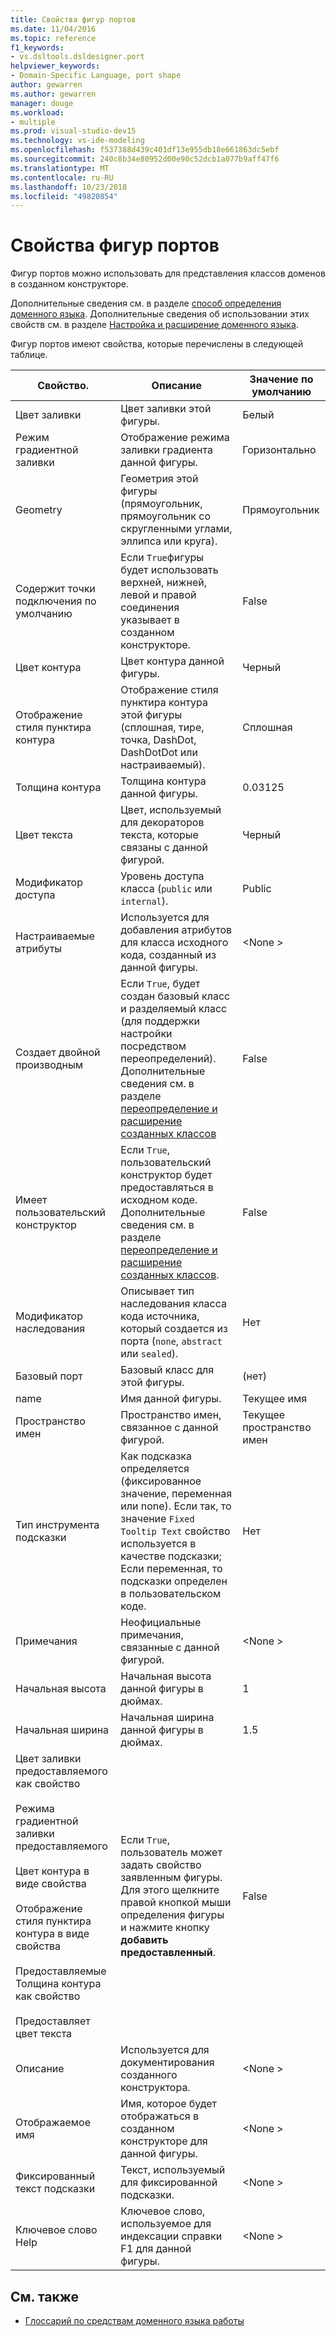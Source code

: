 ```yaml
---
title: Свойства фигур портов
ms.date: 11/04/2016
ms.topic: reference
f1_keywords:
- vs.dsltools.dsldesigner.port
helpviewer_keywords:
- Domain-Specific Language, port shape
author: gewarren
ms.author: gewarren
manager: douge
ms.workload:
- multiple
ms.prod: visual-studio-dev15
ms.technology: vs-ide-modeling
ms.openlocfilehash: f537388d439c401df13e955db18e661863dc5ebf
ms.sourcegitcommit: 240c8b34e80952d00e90c52dcb1a077b9aff47f6
ms.translationtype: MT
ms.contentlocale: ru-RU
ms.lasthandoff: 10/23/2018
ms.locfileid: "49820854"
---
```

# <a name="properties-of-port-shapes"></a>Свойства фигур портов
Фигур портов можно использовать для представления классов доменов в созданном конструкторе.

 Дополнительные сведения см. в разделе [способ определения доменного языка](../modeling/how-to-define-a-domain-specific-language.md). Дополнительные сведения об использовании этих свойств см. в разделе [Настройка и расширение доменного языка](../modeling/customizing-and-extending-a-domain-specific-language.md).

 Фигур портов имеют свойства, которые перечислены в следующей таблице.

|Свойство.|Описание|Значение по умолчанию|
|-|-|-|
|Цвет заливки|Цвет заливки этой фигуры.|Белый|
|Режим градиентной заливки|Отображение режима заливки градиента данной фигуры.|Горизонтально|
|Geometry|Геометрия этой фигуры (прямоугольник, прямоугольник со скругленными углами, эллипса или круга).|Прямоугольник|
|Содержит точки подключения по умолчанию|Если `True`фигуры будет использовать верхней, нижней, левой и правой соединения указывает в созданном конструкторе.|False|
|Цвет контура|Цвет контура данной фигуры.|Черный|
|Отображение стиля пунктира контура|Отображение стиля пунктира контура этой фигуры (сплошная, тире, точка, DashDot, DashDotDot или настраиваемый).|Сплошная|
|Толщина контура|Толщина контура данной фигуры.|0.03125|
|Цвет текста|Цвет, используемый для декораторов текста, которые связаны с данной фигурой.|Черный|
|Модификатор доступа|Уровень доступа класса (`public` или `internal`).|Public|
|Настраиваемые атрибуты|Используется для добавления атрибутов для класса исходного кода, созданный из данной фигуры.|\<None >|
|Создает двойной производным|Если `True`, будет создан базовый класс и разделяемый класс (для поддержки настройки посредством переопределений). Дополнительные сведения см. в разделе [переопределение и расширение созданных классов](../modeling/overriding-and-extending-the-generated-classes.md)|False|
|Имеет пользовательский конструктор|Если `True`, пользовательский конструктор будет предоставляться в исходном коде. Дополнительные сведения см. в разделе [переопределение и расширение созданных классов](../modeling/overriding-and-extending-the-generated-classes.md).|False|
|Модификатор наследования|Описывает тип наследования класса кода источника, который создается из порта (`none`, `abstract` или `sealed`).|Нет|
|Базовый порт|Базовый класс для этой фигуры.|(нет)|
|name|Имя данной фигуры.|Текущее имя|
|Пространство имен|Пространство имен, связанное с данной фигурой.|Текущее пространство имен|
|Тип инструмента подсказки|Как подсказка определяется (фиксированное значение, переменная или none). Если так, то значение `Fixed Tooltip Text` свойство используется в качестве подсказки; Если переменная, то подсказки определен в пользовательском коде.|Нет|
|Примечания|Неофициальные примечания, связанные с данной фигурой.|\<None >|
|Начальная высота|Начальная высота данной фигуры в дюймах.|1|
|Начальная ширина|Начальная ширина данной фигуры в дюймах.|1.5|
|Цвет заливки предоставляемого как свойство<br /><br /> Режима градиентной заливки предоставляемого<br /><br /> Цвет контура в виде свойства<br /><br /> Отображение стиля пунктира контура в виде свойства<br /><br /> Предоставляемые Толщина контура как свойство<br /><br /> Предоставляет цвет текста|Если `True`, пользователь может задать свойство заявленным фигуры. Для этого щелкните правой кнопкой мыши определения фигуры и нажмите кнопку **добавить предоставленный**.|False|
|Описание|Используется для документирования созданного конструктора.|\<None >|
|Отображаемое имя|Имя, которое будет отображаться в созданном конструкторе для данной фигуры.|\<None >|
|Фиксированный текст подсказки|Текст, используемый для фиксированной подсказки.|\<None >|
|Ключевое слово Help|Ключевое слово, используемое для индексации справки F1 для данной фигуры.|\<None >|

## <a name="see-also"></a>См. также

- [Глоссарий по средствам доменного языка работы](http://msdn.microsoft.com/ca5e84cb-a315-465c-be24-76aa3df276aa)